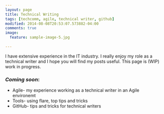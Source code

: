 ```yaml
---
layout: page
title: Technical Writing
tags: [techcomm, agile, technical writer, github]
modified: 2014-08-08T20:53:07.573882-04:00
comments: true
image:
  feature: sample-image-5.jpg
 
---
```

 I have extensive experience in the IT industry. I really enjoy my role as a technical writer and I hope you will find my posts useful. This page is (WIP) work in progress.

### *Coming soon*:

* Agile- my experience working as a technical writer in an Agile environemt
* Tools- using flare, top tips and tricks
* GitHub- tips and tricks for technical writers

